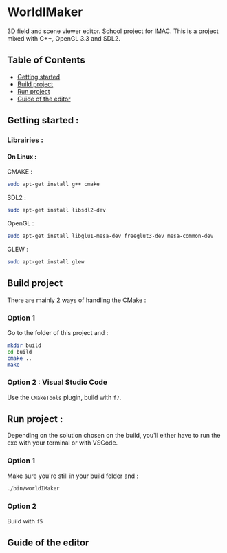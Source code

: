 # WorldIMaker

3D field and scene viewer editor. School project for IMAC.
This is a project mixed with C++, OpenGL 3.3 and SDL2.

## Table of Contents

+ [Getting started](#Getting-started)
+ [Build project](#Build-project)
+ [Run project](#Run-project)
+ [Guide of the editor](#Guide-of-the-editor)


## Getting started :

### Librairies :

#### On Linux :

CMAKE : 

```bash
sudo apt-get install g++ cmake
```

SDL2 : 
```bash
sudo apt-get install libsdl2-dev
```

OpenGL : 

```bash
sudo apt-get install libglu1-mesa-dev freeglut3-dev mesa-common-dev
```

GLEW :

```bash
sudo apt-get install glew
```

## Build project

There are mainly 2 ways of handling the CMake :

### Option 1

Go to the folder of this project and :

```bash
mkdir build
cd build
cmake ..
make
```

### Option 2 : Visual Studio Code

Use the `CMakeTools` plugin, build with `f7`.

## Run project : 

Depending on the solution chosen on the build, you'll either have to run the exe with your terminal or with VSCode.

### Option 1

Make sure you're still in your build folder and :
```bash
./bin/worldIMaker
```

### Option 2

Build with `f5`

## Guide of the editor